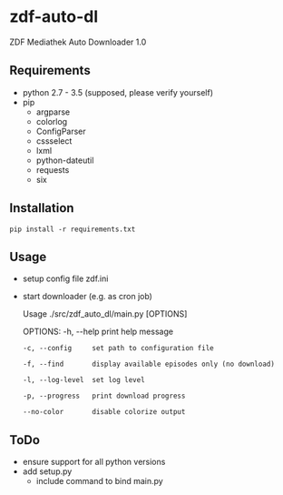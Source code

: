 zdf-auto-dl
===========

ZDF Mediathek Auto Downloader 1.0


## Requirements
* python 2.7 - 3.5 (supposed, please verify yourself)
* pip
    * argparse
    * colorlog
    * ConfigParser
    * cssselect
    * lxml
    * python-dateutil
    * requests
    * six


## Installation

    pip install -r requirements.txt


## Usage
* setup config file zdf.ini
* start downloader (e.g. as cron job)


    Usage ./src/zdf_auto_dl/main.py [OPTIONS]
    
    OPTIONS:
      -h, --help       print help message
      
      -c, --config     set path to configuration file
      
      -f, --find       display available episodes only (no download)
      
      -l, --log-level  set log level
      
      -p, --progress   print download progress
      
      --no-color       disable colorize output


## ToDo
* ensure support for all python versions
* add setup.py
    * include command to bind main.py
